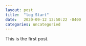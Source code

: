 ```yaml
---
layout: post
title:  "log Start"
date:   2020-09-12 13:50:22 -0400
categories: uncategoried
---
```


This is the first post.